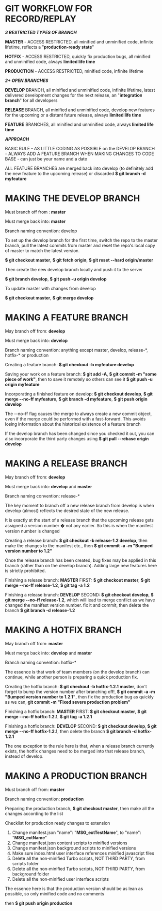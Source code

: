 # GIT WORKFLOW FOR RECORD/REPLAY


__*3 RESTRICTED TYPES OF BRANCH*__

**MASTER** - ACCESS RESTRICTED, all minified and unminified code, infinite lifetime, reflects a "__production-ready state__"

**HOTFIX** - ACCESS RESTRICTED, quickly fix production bugs, all minified and unminified code, always __limited life time__

**PRODUCTION** - ACCESS RESTRICTED, minified code, infinite lifetime

__*2+ OPEN BRANCHES*__

**DEVELOP** BRANCH, all minified and unminified code, infinite lifetime, latest delivered development changes for the next release, an "__integration branch__" for all developers

**RELEASE** BRANCH, all minified and unminified code, develop new features for the upcoming or a distant future release, always __limited life time__

**FEATURE** BRANCHES, all minified and unminified code, always __limited life time__

__*APPROACH*__

BASIC RULE - AS LITTLE CODING AS POSSIBLE on the DEVELOP BRANCH - ALWAYS ADD A FEATURE BRANCH WHEN MAKING CHANGES TO CODE BASE - can just be your name and a date

ALL FEATURE BRANCHES are merged back into develop (to definitely add the new feature to the upcoming release) or discarded __$ git branch -d myfeature__

# MAKING THE DEVELOP BRANCH

Must branch off from : __master__

Must merge back into: __master__

Branch naming convention: develop

To set up the develop branch for the first time, switch the repo to the master branch, pull the latest commits from master and reset the repo's local copy of master to match the latest version. 

__$ git checkout master__, __$ git fetch origin__, __$ git reset --hard origin/master__

Then create the new develop branch locally and push it to the server

__$ git branch develop__, __$ git push -u origin develop__

To update master with changes from develop

__$ git checkout master__, __$ git merge develop__

# MAKING A FEATURE BRANCH

May branch off from: __develop__

Must merge back into: __develop__

Branch naming convention: anything except master, develop, release-\*, hotfix-\* or production


Creating a feature branch: __$ git checkout -b myfeature develop__

Saving your work on a feature branch: __$ git add -A__, __$ git commit -m "some piece of work"__, then to save it remotely so others can see it __$ git push -u origin myfeature__

Incorporating a finished feature on develop: __$ git checkout develop__, __$ git merge --no-ff myfeature__, __$ git branch -d myfeature__, __$ git push origin develop__

The --no-ff flag causes the merge to always create a new commit object, even if the merge could be performed with a fast-forward. This avoids losing information about the historical existence of a feature branch

If the develop branch has been changed since you checked it out, you can also incorporate the third party changes using __$ git pull --rebase origin develop__

# MAKING A RELEASE BRANCH

May branch off from: __develop__

Must merge back into: __develop__ and __master__

Branch naming convention: release-*


The key moment to branch off a new release branch from develop is when develop (almost) reflects the desired state of the new release. 

It is exactly at the start of a release branch that the upcoming release gets assigned a version number � not any earlier. So this is when the manifest version number is changed

Creating a release branch: __$ git checkout -b release-1.2 develop__, then make the changes to the manifest etc., then __$ git commit -a -m "Bumped version number to 1.2"__

Once the release branch has been created, bug fixes may be applied in this branch (rather than on the develop branch). Adding large new features here is strictly prohibited.


Finishing a release branch: __MASTER__ FIRST: __$ git checkout master__, __$ git merge --no-ff release-1.2__, __$ git tag -a 1.2__

Finishing a release branch: __DEVELOP__ SECOND: __$ git checkout develop__, __$ git merge --no-ff release-1.2__, which will lead to merge conflict as we have changed the manifest version number. fix it and commit, then delete the branch __$ git branch -d release-1.2__

# MAKING A HOTFIX BRANCH

May branch off from: __master__

Must merge back into: __develop__ and __master__

Branch naming convention: hotfix-*


The essence is that work of team members (on the develop branch) can continue, while another person is preparing a quick production fix.


Creating the hotfix branch: __$ git checkout -b hotfix-1.2.1 master__, don't forget to bump the version number after branching off!, __$ git commit -a -m "Bumped version number to 1.2.1"__, then fix the production bug as quickly as we can, __git commit -m "Fixed severe production problem"__

Finishing a hotfix branch: __MASTER__ FIRST: __$ git checkout master__, __$ git merge --no-ff hotfix-1.2.1__, __$ git tag -a 1.2.1__

Finishing a hotfix branch: __DEVELOP__ SECOND: __$ git checkout develop__, __$ git merge --no-ff hotfix-1.2.1__, then delete the branch __$ git branch -d hotfix-1.2.1__

The one exception to the rule here is that, when a release branch currently exists, the hotfix changes need to be merged into that release branch, instead of develop. 

# MAKING A PRODUCTION BRANCH

Must branch off from: __master__

Branch naming convention: __production__

Preparing the production branch, __$ git checkout master__, then make all the changes according to the list

Checklist for production ready changes to extension

1) Change manifest.json "name": "__MSG_extTestName__", to "name": "__MSG_extName__"
2) Change manifest.json content scripts to minified versions
3) Change manifest.json background scripts to minified versions
4) Make sure index.html user interface references minified javascript files
5) Delete all the non-minified Turbo scripts, NOT THIRD PARTY, from scripts folder
6) Delete all the non-minified Turbo scripts, NOT THIRD PARTY, from background folder
7) Delete all the non-minified user interface scripts

The essence here is that the production version should be as lean as possible, so only minified code and no comments

then __$ git push origin production__

